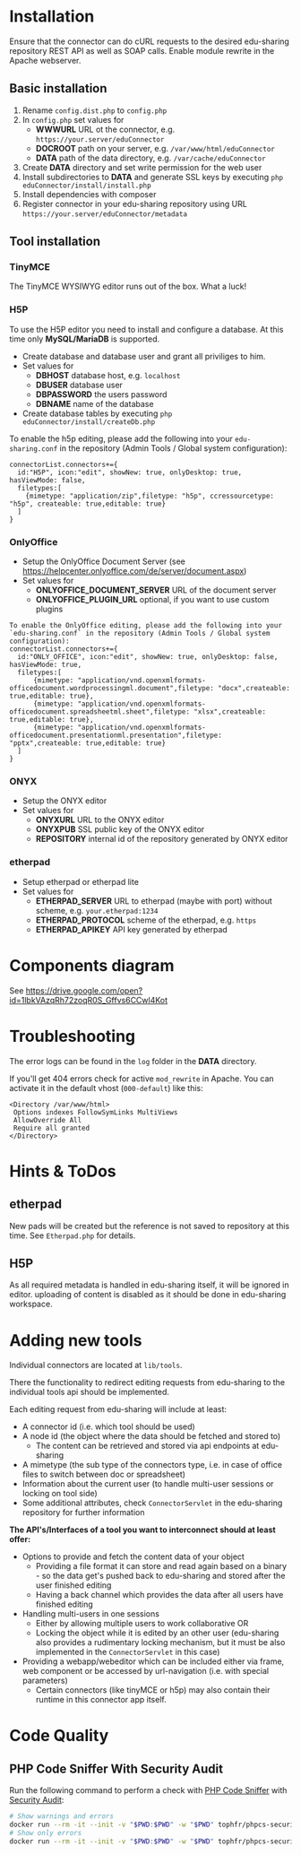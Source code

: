 # Installation
Ensure that the connector can do cURL requests  to the desired edu-sharing repository REST API as well as SOAP calls. Enable module rewrite in the Apache webserver.

## Basic installation
1. Rename `config.dist.php` to `config.php`
2. In `config.php` set values for
    - __WWWURL__ URL ot the connector, e.g. `https://your.server/eduConnector`
    - __DOCROOT__ path on your server, e.g. `/var/www/html/eduConnector`
    - __DATA__ path of the data directory, e.g. `/var/cache/eduConnector`
3. Create __DATA__ directory and set write permission for the web user
4. Install subdirectories to __DATA__ and generate SSL keys by executing `php eduConnector/install/install.php`
5. Install dependencies with composer
6. Register connector in your edu-sharing repository using URL `https://your.server/eduConnector/metadata`

## Tool installation
### TinyMCE
The TinyMCE WYSIWYG editor runs out of the box. What a luck!
### H5P
To use the H5P editor you need to install and configure a database. At this time only __MySQL/MariaDB__ is supported.
- Create database and database user and grant all priviliges to him.
- Set values for
    - __DBHOST__ database host, e.g. `localhost`
    - __DBUSER__ database user
    - __DBPASSWORD__ the users password
    - __DBNAME__ name of the database
- Create database tables by executing `php eduConnector/install/createDb.php`

To enable the h5p editing, please add the following into your `edu-sharing.conf` in the repository (Admin Tools / Global system configuration):
```
connectorList.connectors+={
  id:"H5P", icon:"edit", showNew: true, onlyDesktop: true, hasViewMode: false,
  filetypes:[
    {mimetype: "application/zip",filetype: "h5p", ccressourcetype: "h5p", createable: true,editable: true}
  ]
}
```

### OnlyOffice
- Setup the OnlyOffice Document Server (see https://helpcenter.onlyoffice.com/de/server/document.aspx)
- Set values for
    - __ONLYOFFICE_DOCUMENT_SERVER__ URL of the document server
    - __ONLYOFFICE_PLUGIN_URL__ optional, if you want to use custom plugins
```
To enable the OnlyOffice editing, please add the following into your `edu-sharing.conf` in the repository (Admin Tools / Global system configuration):
connectorList.connectors+={
  id:"ONLY_OFFICE", icon:"edit", showNew: true, onlyDesktop: false, hasViewMode: true,
  filetypes:[
      {mimetype: "application/vnd.openxmlformats-officedocument.wordprocessingml.document",filetype: "docx",createable: true,editable: true},
      {mimetype: "application/vnd.openxmlformats-officedocument.spreadsheetml.sheet",filetype: "xlsx",createable: true,editable: true},
      {mimetype: "application/vnd.openxmlformats-officedocument.presentationml.presentation",filetype: "pptx",createable: true,editable: true}
  ]
}
```

### ONYX
- Setup the ONYX editor
- Set values for
    - __ONYXURL__ URL to the ONYX editor
    - __ONYXPUB__ SSL public key of the ONYX editor
    - __REPOSITORY__ internal id of the repository generated by ONYX editor
### etherpad
- Setup etherpad or etherpad lite
- Set values for
    - __ETHERPAD_SERVER__ URL to etherpad (maybe with port) without scheme, e.g. `your.etherpad:1234`
    - __ETHERPAD_PROTOCOL__ scheme of the etherpad, e.g. `https`
    - __ETHERPAD_APIKEY__ API key generated by etherpad

# Components diagram
See https://drive.google.com/open?id=1lbkVAzqRh72zoqR0S_Gffvs6CCwl4Kot

# Troubleshooting
The error logs can be found in the `log` folder in the __DATA__ directory.

If you'll get 404 errors check for active `mod_rewrite` in Apache. You can activate it in the default vhost (`000-default`) like this: 

```
<Directory /var/www/html>
 Options indexes FollowSymLinks MultiViews
 AllowOverride All
 Require all granted
</Directory>
```


# Hints & ToDos
## etherpad
New pads will be created but the reference is not saved to repository at this time. See `Etherpad.php` for details.
## H5P
As all required metadata is handled in edu-sharing itself, it will be ignored in editor. uploading of content is disabled as it should be done in edu-sharing workspace.

# Adding new tools
Individual connectors are located at `lib/tools`.

There the functionality to redirect editing requests from edu-sharing to the individual tools api should be implemented.

Each editing request from edu-sharing will include at least:
- A connector id (i.e. which tool should be used)
- A node id (the object where the data should be fetched and stored to)
  - The content can be retrieved and stored via api endpoints at edu-sharing
- A mimetype (the sub type of the connectors type, i.e. in case of office files to switch between doc or spreadsheet)
- Information about the current user (to handle multi-user sessions or locking on tool side)
- Some additional attributes, check `ConnectorServlet` in the edu-sharing repository for further information

**The API's/Interfaces of a tool you want to interconnect should at least offer:**
- Options to provide and fetch the content data of your object
  - Providing a file format it can store and read again based on a binary - so the data get's pushed back to edu-sharing and stored after the user finished editing
  - Having a back channel which provides the data after all users have finished editing
- Handling multi-users in one sessions
  - Either by allowing multiple users to work collaborative OR
  - Locking the object while it is edited by an other user
    (edu-sharing also provides a rudimentary locking mechanism, but it must be also implemented in the `ConnectorServlet` in this case)
- Providing a webapp/webeditor which can be included either via frame, web component or be accessed by url-navigation (i.e. with special parameters)
  - Certain connectors (like tinyMCE or h5p) may also contain their runtime in this connector app itself.

# Code Quality

## PHP Code Sniffer With Security Audit

Run the following command to perform a check with [PHP Code Sniffer](https://github.com/squizlabs/PHP_CodeSniffer) with [Security Audit](https://github.com/FloeDesignTechnologies/phpcs-security-audit):
```sh
# Show warnings and errors
docker run --rm -it --init -v "$PWD:$PWD" -w "$PWD" tophfr/phpcs-security-audit -p .
# Show only errors
docker run --rm -it --init -v "$PWD:$PWD" -w "$PWD" tophfr/phpcs-security-audit -p -n .
```